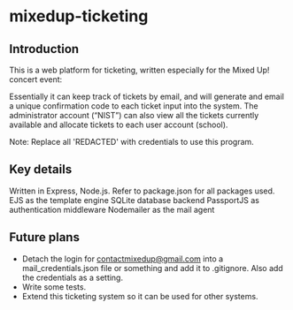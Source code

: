 # mixedup-ticketing

## Introduction
This is a web platform for ticketing, written especially for the Mixed Up! concert event:

Essentially it can keep track of tickets by email, and will generate and email a unique confirmation code to each ticket input into the system. The administrator account (“NIST”) can also view all the tickets currently available and allocate tickets to each user account (school).

Note: Replace all 'REDACTED' with credentials to use this program.

## Key details
Written in Express, Node.js. Refer to package.json for all packages used.
EJS as the template engine
SQLite database backend
PassportJS as authentication middleware
Nodemailer as the mail agent

## Future plans
- Detach the login for contactmixedup@gmail.com into a mail_credentials.json file or something and add it to .gitignore. Also add the credentials as a setting.
- Write some tests.
- Extend this ticketing system so it can be used for other systems.
